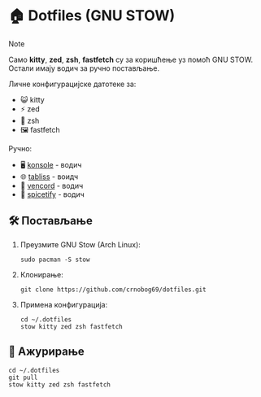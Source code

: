 # 🏠 Dotfiles (GNU STOW)

> [!NOTE]
> Само **kitty**, **zed**, **zsh**, **fastfetch** су за коришћење уз помоћ GNU STOW.
> Остали имају водич за ручно постављање.

Личне конфигурацијске датотеке за:
- 😺 kitty
- ⚡ zed
- 🐚 zsh
- 🖼️ fastfetch

Ручно:
- 🖥️ [konsole](konsole/README.md) - водич
- 🌐 [tabliss](tabliss/README.md) - воидч
- 💬 [vencord](vencord.README.md) - водич
- 🎵 [spicetify](spicetify/README.md) - водич

## 🛠️ Постављање

1. Преузмите GNU Stow (Arch Linux):
   ```
   sudo pacman -S stow
   ```

3. Клонирање:
   ```
   git clone https://github.com/crnobog69/dotfiles.git
   ```

4. Примена конфигурација:
   ```
   cd ~/.dotfiles
   stow kitty zed zsh fastfetch
   ```

## 🔄 Ажурирање

```
cd ~/.dotfiles
git pull
stow kitty zed zsh fastfetch
```
